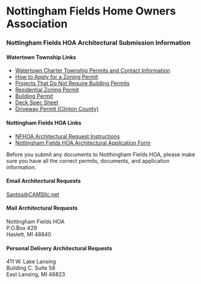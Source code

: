 # Nottingham Fields Home Owners Association

### Nottingham Fields HOA Architectural Submission Information

#### Watertown Township Links
- [Watertown Charter Township Permits and Contact Information](http://www.watertowntownship.com/Departments/PlanningZoning/Permits.aspx)
- [How to Apply for a Zoning Permit](http://www.watertowntownship.com/Portals/0/Forms/Permits/2015%20New%20P&Z/Zoning%20Permit%20Instructions%20-%20Non-Residential.pdf)
- [Projects That Do Not Require Building Permits](http://www.watertowntownship.com/Portals/0/Forms/Permits/2015%20New%20P&Z/Projects%20That%20Do%20Not%20Require%20Building%20Permit.pdf)
- [Residential Zoning Permit](http://www.watertowntownship.com/Portals/0/Forms/Permits/2015%20New%20P&Z/Residential%20Zoning%20Permit.pdf)
- [Building Permit](http://www.watertowntownship.com/Portals/0/Forms/Permits/Building%20Permit%20Fillable%20-%20Revised%202013.pdf)
- [Deck Spec Sheet](http://www.watertowntownship.com/Portals/0/Forms/Permits/2015%20New%20P&Z/Deck%20Spec%20Sheet.pdf)
- [Driveway Permit (Clinton County)](http://www.watertowntownship.com/Portals/0/Forms/Permits/Driveway%20Permit%20Application.pdf)

#### Nottingham Fields HOA Links
- [NFHOA Architectural Request Instructions](https://drive.google.com/file/d/1UGbEiUXGBeEAy6dUv971TwtE-65FIQME/view?usp=sharing)
- [Nottingham Fields HOA Architectural Application Form](https://drive.google.com/file/d/1w3XUEh3VFzbV2egXRTfGEQuAW2ARLKfW/view?usp=sharing)

Before you submit any documents to Notthingham Fields HOA, please make sure you have all the correct permits, documents, and application information.

#### Email Architectural Requests
[Santos@CAMSllc.net](mailto:Santos@CAMSllc.net)

#### Mail Architectural Requests
Nottingham Fields HOA  
P.O.Box 429  
Haslett, MI 48840  

#### Personal Delivery Architectural Requests
411 W. Lake Lansing  
Building C. Suite 58  
East Lansing, MI 48823  